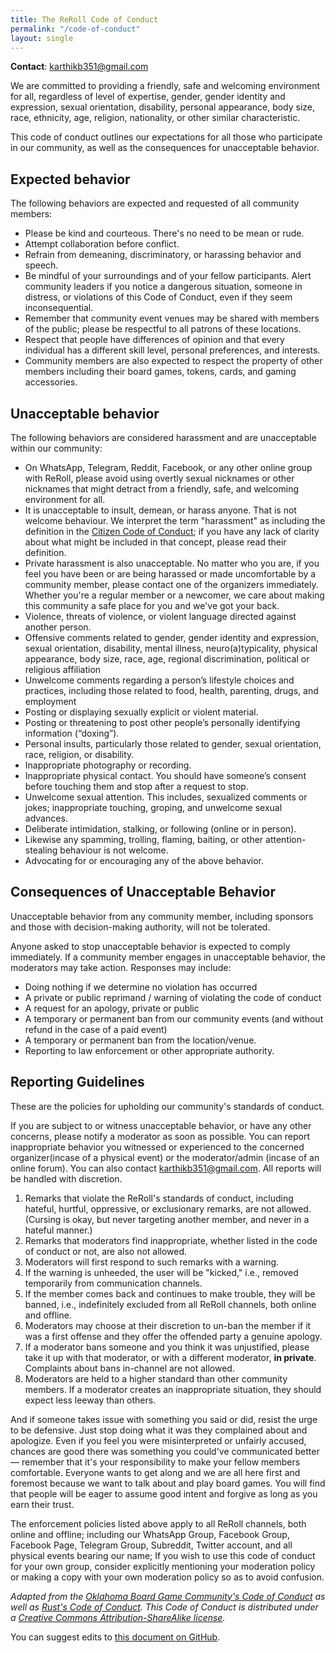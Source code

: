```yaml
---
title: The ReRoll Code of Conduct
permalink: "/code-of-conduct"
layout: single
---
```


**Contact**: [karthikb351@gmail.com](mailto:karthikb351@gmail.com)

We are committed to providing a friendly, safe and welcoming environment for all, regardless of level of expertise, gender, gender identity and expression, sexual orientation, disability, personal appearance, body size, race, ethnicity, age, religion, nationality, or other similar characteristic.

This code of conduct outlines our expectations for all those who participate in our community, as well as the consequences for unacceptable behavior.


## Expected behavior

The following behaviors are expected and requested of all community members:

* Please be kind and courteous. There's no need to be mean or rude.
* Attempt collaboration before conflict.
* Refrain from demeaning, discriminatory, or harassing behavior and speech.
* Be mindful of your surroundings and of your fellow participants. Alert community leaders if you notice a dangerous situation, someone in distress, or violations of this Code of Conduct, even if they seem inconsequential.
* Remember that community event venues may be shared with members of the public; please be respectful to all patrons of these locations.
* Respect that people have differences of opinion and that every individual has a different skill level, personal preferences, and interests.
* Community members are also expected to respect the property of other members including their board games, tokens, cards, and gaming accessories.

## Unacceptable behavior

The following behaviors are considered harassment and are unacceptable within our community:

* On WhatsApp, Telegram, Reddit, Facebook, or any other online group with ReRoll, please avoid using overtly sexual nicknames or other nicknames that might detract from a friendly, safe, and welcoming environment for all.
* It is unacceptable to insult, demean, or harass anyone. That is not welcome behaviour. We interpret the term "harassment" as including the definition in the <a href="http://citizencodeofconduct.org/">Citizen Code of Conduct</a>; if you have any lack of clarity about what might be included in that concept, please read their definition.
* Private harassment is also unacceptable. No matter who you are, if you feel you have been or are being harassed or made uncomfortable by a community member, please contact one of the organizers immediately. Whether you're a regular member or a newcomer, we care about making this community a safe place for you and we've got your back.
* Violence, threats of violence, or violent language directed against another person.
* Offensive comments related to gender, gender identity and expression, sexual orientation, disability, mental illness, neuro(a)typicality, physical appearance, body size, race, age, regional discrimination, political or religious affiliation
* Unwelcome comments regarding a person’s lifestyle choices and practices, including those related to food, health, parenting, drugs, and employment
* Posting or displaying sexually explicit or violent material.
* Posting or threatening to post other people’s personally identifying information (“doxing”).
* Personal insults, particularly those related to gender, sexual orientation, race, religion, or disability.
* Inappropriate photography or recording.
* Inappropriate physical contact. You should have someone’s consent before touching them and stop after a request to stop.
* Unwelcome sexual attention. This includes, sexualized comments or jokes; inappropriate touching, groping, and unwelcome sexual advances.
* Deliberate intimidation, stalking, or following (online or in person).
* Likewise any spamming, trolling, flaming, baiting, or other attention-stealing behaviour is not welcome.
* Advocating for or encouraging any of the above behavior.

## Consequences of Unacceptable Behavior

Unacceptable behavior from any community member, including sponsors and those with decision-making authority, will not be tolerated.

Anyone asked to stop unacceptable behavior is expected to comply immediately.
If a community member engages in unacceptable behavior, the moderators may take action.  Responses may include:

* Doing nothing if we determine no violation has occurred
* A private or public reprimand / warning of violating the code of conduct
* A request for an apology, private or public
* A temporary or permanent ban from our community events (and without refund in the case of a paid event)
* A temporary or permanent ban from the location/venue.
* Reporting to law enforcement or other appropriate authority.

## Reporting Guidelines

These are the policies for upholding our community's standards of conduct.

If you are subject to or witness unacceptable behavior, or have any other concerns, please notify a moderator as soon as possible. You can report inappropriate behavior you witnessed or experienced to the concerned organizer(incase of a physical event) or the moderator/admin (incase of an online forum). You can also contact [karthikb351@gmail.com](mailto:karthikb351@gmail.com). All reports will be handled with discretion.

1. Remarks that violate the ReRoll's standards of conduct, including hateful, hurtful, oppressive, or exclusionary remarks, are not allowed. (Cursing is okay, but never targeting another member, and never in a hateful manner.)
2. Remarks that moderators find inappropriate, whether listed in the code of conduct or not, are also not allowed.
3. Moderators will first respond to such remarks with a warning.
4. If the warning is unheeded, the user will be "kicked," i.e., removed temporarily from communication channels.
5. If the member comes back and continues to make trouble, they will be banned, i.e., indefinitely excluded from all ReRoll channels, both online and offline.
6. Moderators may choose at their discretion to un-ban the member if it was a first offense and they offer the offended party a genuine apology.
7. If a moderator bans someone and you think it was unjustified, please take it up with that moderator, or with a different moderator, **in private**. Complaints about bans in-channel are not allowed.
8. Moderators are held to a higher standard than other community members. If a moderator creates an inappropriate situation, they should expect less leeway than others.

And if someone takes issue with something you said or did, resist the urge to be defensive. Just stop doing what it was they complained about and apologize. Even if you feel you were misinterpreted or unfairly accused, chances are good there was something you could've communicated better — remember that it's your responsibility to make your fellow members comfortable. Everyone wants to get along and we are all here first and foremost because we want to talk about and play board games. You will find that people will be eager to assume good intent and forgive as long as you earn their trust.

The enforcement policies listed above apply to all ReRoll channels, both online and offline; including our WhatsApp Group, Facebook Group, Facebook Page, Telegram Group, Subreddit, Twitter account, and all physical events bearing our name; If you wish to use this code of conduct for your own group, consider explicitly mentioning your moderation policy or making a copy with your own moderation policy so as to avoid confusion.



*Adapted from the [Oklahoma Board Game Community's Code of Conduct](http://okboardgame.com/code-of-conduct/) as well as [Rust's Code of Conduct](https://www.rust-lang.org/en-US/conduct.html).*
*This Code of Conduct is distributed under a [Creative Commons Attribution-ShareAlike license](http://creativecommons.org/licenses/by-sa/3.0/).*

You can suggest edits to [this document on GitHub](https://github.com/karthikb351/reroll.in/blob/gh-pages/coc.md).
